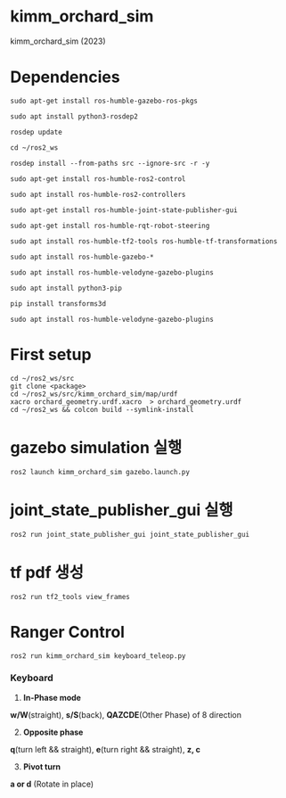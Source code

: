 # kimm_orchard_sim
kimm_orchard_sim (2023)

# Dependencies
```
sudo apt-get install ros-humble-gazebo-ros-pkgs

sudo apt install python3-rosdep2

rosdep update

cd ~/ros2_ws

rosdep install --from-paths src --ignore-src -r -y

sudo apt-get install ros-humble-ros2-control

sudo apt install ros-humble-ros2-controllers

sudo apt-get install ros-humble-joint-state-publisher-gui

sudo apt-get install ros-humble-rqt-robot-steering

sudo apt install ros-humble-tf2-tools ros-humble-tf-transformations

sudo apt install ros-humble-gazebo-*

sudo apt install ros-humble-velodyne-gazebo-plugins

sudo apt install python3-pip

pip install transforms3d

sudo apt install ros-humble-velodyne-gazebo-plugins
```

# First setup

```
cd ~/ros2_ws/src
git clone <package>
cd ~/ros2_ws/src/kimm_orchard_sim/map/urdf
xacro orchard_geometry.urdf.xacro  > orchard_geometry.urdf
cd ~/ros2_ws && colcon build --symlink-install
```

# gazebo simulation 실행
```
ros2 launch kimm_orchard_sim gazebo.launch.py
```

# joint_state_publisher_gui 실행
```
ros2 run joint_state_publisher_gui joint_state_publisher_gui
```

# tf pdf 생성
```
ros2 run tf2_tools view_frames
```

# Ranger Control
```
ros2 run kimm_orchard_sim keyboard_teleop.py
```
### Keyboard

1. **In-Phase mode** 

**w/W**(straight), **s/S**(back), **QAZCDE**(Other Phase) of 8 direction

2. **Opposite phase**

**q**(turn left && straight), **e**(turn right && straight), **z, c**

3. **Pivot turn**

**a or d** (Rotate in place)